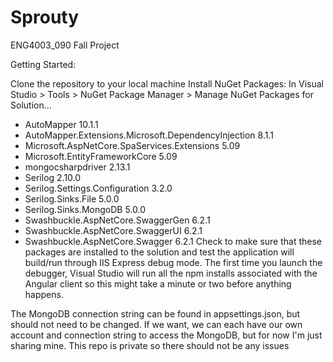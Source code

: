 # Sprouty
ENG4003_090 Fall Project

Getting Started:

Clone the repository to your local machine
Install NuGet Packages: 
  In Visual Studio > Tools > NuGet Package Manager > Manage NuGet Packages for Solution...
  - AutoMapper 10.1.1
  - AutoMapper.Extensions.Microsoft.DependencyInjection 8.1.1
  - Microsoft.AspNetCore.SpaServices.Extensions 5.09
  - Microsoft.EntityFrameworkCore 5.09
  - mongocsharpdriver 2.13.1
  - Serilog 2.10.0
  - Serilog.Settings.Configuration 3.2.0
  - Serilog.Sinks.File 5.0.0
  - Serilog.Sinks.MongoDB 5.0.0
  - Swashbuckle.AspNetCore.SwaggerGen 6.2.1
  - Swashbuckle.AspNetCore.SwaggerUI  6.2.1
  - Swashbuckle.AspNetCore.Swagger    6.2.1
Check to make sure that these packages are installed to the solution and test the application will build/run through IIS Express debug mode. The first time you launch the debugger, Visual Studio will run all the npm installs associated with the Angular client so this might take a minute or two before anything happens.

The MongoDB connection string can be found in appsettings.json, but should not need to be changed. If we want, we can each have our own account and connection string to access the MongoDB, but for now I'm just sharing mine. This repo is private so there should not be any issues
  
